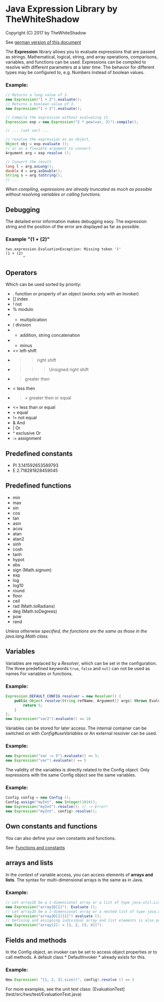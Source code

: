 # Java Expression Library by TheWhiteShadow
Copyright (C) 2017 by TheWhiteShadow

See [german version of this document](./README_de.md)

The **Expression** library allows you to evaluate expressions that are passed as strings.
Mathematical, logical, string, and array operations, comparisons, variables, and functions can be used.
Expressions can be compiled to resolve with different parameters at a later time.
The behavior for different types may be configured to, e.g. Numbers instead of boolean values.

### Example:
```Java
// Returns a long value of 3.
new Expression("1 + 2").evaluate();
// Returns a boolean value of 3.
new Expression("1 < 2").evaluate();
```

```Java
// Compile the expression without evaluating it.
Expression exp = new Expression("2 * pow(var, 2)").compile();

// ... (set var) ...

// resolve the expression as an object,
Object obj = exp.evaluate ();
// or as a flexible argument to convert.
Argument arg = exp.resolve ();

// Convert the result
long l = arg.asLong();
double d = arg.asDouble();
String s = arg.toString();
// ...
```
*When compiling, expressions are already truncated as much as possible without resolving variables or calling functions.*

## Debugging
The detailed error information makes debugging easy.
The expression string and the position of the error are displayed as far as possible.
### Example "(1 + (2)"
```
tws.expression.EvaluationException: Missing token ')'
(1 + (2)
        ^
```

## Operators
Which can be used sorted by priority:
 * .  function or property of an object (works only with an Invoker)
 * [] index
 * !  not
 * %  modulo
 * *  multiplication
 * /  division
 * +  addition, string concatenation
 * -  minus
 * << left-shift
 * >> right shift
 * >>> Unsigned right shift
 * >  greater then
 * <  less then
 * >= greater then or equal
 * <= less than or equal
 * =  equal
 * != not equal
 * &  And
 * |  Or
 * ^  exclusive Or
 * := assignment

## Predefined constants

 * PI 3.141592653589793
 * E  2.718281828459045

## Predefined functions

 * min
 * max
 * sin
 * cos
 * tan
 * asin
 * acos
 * atan
 * atan2
 * sinh
 * cosh
 * tanh
 * hypot
 * abs
 * sign (Math.signum)
 * exp
 * log
 * log10
 * round
 * floor
 * ceil
 * rad (Math.toRadians)
 * deg (Math.toDegrees)
 * pow
 * rand

*Unless otherwise specified, the functions are the same as those in the java.lang.Math class.*

## Variables
Variables are replaced by a *Resolver*, which can be set in the configuration.
The three predefined keywords `true`, `false` and `null` can not be used as names
For variables or functions.

### Example:
```Java
Expression.DEFAULT_CONFIG.resolver = new Resolver() {
	public Object resolve(String refName, Argument[] args) throws EvaluationException {
		return 5;
	}
};
new Expression("var2").evaluate() == 10
```

Variables can be stored for later access.
The internal container can be switched on with *Config#useVariables* or
An external resolver can be used.

### Example:
```Java
new Expression("var := 5").evaluate() == 5;
new Expression("var").evaluate() == 5
```

The validity of the variables is directly related to the Config object.
Only expressions with the same Config object see the same variables.

### Example:
```Java
Config config = new Config ();
Config.assign("myInt", new Integer(1024));
new Expression("myInt").resolve(); // -> Error!
new Expression("myInt", config).resolve();
```

## Own constants and functions
You can also define your own constants and functions.

See: [Functions and constants](./FunctionsAndConstants.md)

## arrays and lists
In the context of variable access, you can access elements of **arrays and lists**.
The syntax for multi-dimensional arrays is the same as in Java.

### Example:
```Java
// Let array1D be a 1-dimensional array or a list of type java.util.List:
new Expression("array1D[1]"). Evaluate ();
// Let array2D be a 2-dimensional array or a nested list of type java.util.List:
new Expression("array2D[1][2]") evaluate ();
// Defining and assigning individual array and list elements is also possible.
new Expression("array[2]: = [1, 2, [3, 4]]").
```

## Fields and methods
In the Config object, an invoker can be set to access object properties or to call methods.
A default class * DefaultInvoker * already exists for this.

### Example:
```Java
New Expression( "[1, 2, 3].size()", config).resolve () == 3
```
For more examples, see the unit test class: [EvaluationTest] (test/src/tws/test/EvaluationTest.java)
